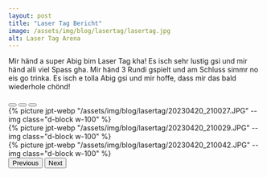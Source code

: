 ```yaml
---
layout: post
title: "Laser Tag Bericht"
image: /assets/img/blog/lasertag/lasertag.jpg
alt: Laser Tag Arena
---
```


Mir händ a super Abig bim Laser Tag kha! Es isch sehr lustig gsi und mir händ alli viel Spass gha. Mir händ 3 Rundi gspielt und am Schluss simmr no eis go trinka. Es isch e tolla Abig gsi und mir hoffe, dass mir das bald wiederhole chönd!

<div id="carouselExampleIndicators" class="carousel slide" data-mdb-ride="carousel">
  <div class="carousel-indicators">
    <button
      type="button"
      data-mdb-target="#carouselExampleIndicators"
      data-mdb-slide-to="0"
      class="active"
      aria-current="true"
      aria-label="Slide 1"
    ></button>
    <button
      type="button"
      data-mdb-target="#carouselExampleIndicators"
      data-mdb-slide-to="1"
      aria-label="Slide 2"
    ></button>
    <button
      type="button"
      data-mdb-target="#carouselExampleIndicators"
      data-mdb-slide-to="2"
      aria-label="Slide 3"
    ></button>
  </div>
  <div class="carousel-inner">
    <div class="carousel-item active">
    {% picture jpt-webp "/assets/img/blog/lasertag/20230420_210027.JPG" --img class="d-block w-100" %}
    </div>
    <div class="carousel-item">
      {% picture jpt-webp "/assets/img/blog/lasertag/20230420_210029.JPG" --img class="d-block w-100" %}
    </div>
    <div class="carousel-item">
      {% picture jpt-webp "/assets/img/blog/lasertag/20230420_210042.JPG" --img class="d-block w-100" %}
    </div>
  </div>
  <button class="carousel-control-prev" type="button" data-mdb-target="#carouselExampleIndicators" data-mdb-slide="prev">
    <span class="carousel-control-prev-icon" aria-hidden="true"></span>
    <span class="visually-hidden">Previous</span>
  </button>
  <button class="carousel-control-next" type="button" data-mdb-target="#carouselExampleIndicators" data-mdb-slide="next">
    <span class="carousel-control-next-icon" aria-hidden="true"></span>
    <span class="visually-hidden">Next</span>
  </button>
</div>